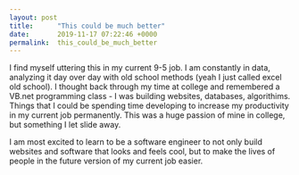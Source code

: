 ```yaml
---
layout: post
title:      "This could be much better"
date:       2019-11-17 07:22:46 +0000
permalink:  this_could_be_much_better
---
```



I find myself uttering this in my current 9-5 job. I am constantly in data, analyzing it day over day with old school methods (yeah I just called excel old school). I thought back through my time at college and remembered a VB.net programming class - I was building websites, databases, algorithims. Things that I could be spending time developing to increase my productivity in my current job permanently. This was a huge passion of mine in college, but something I let slide away.

I am most excited to learn to be a software engineer to not only build websites and software that looks and feels cool, but to make the lives of people in the future version of my current job easier.

